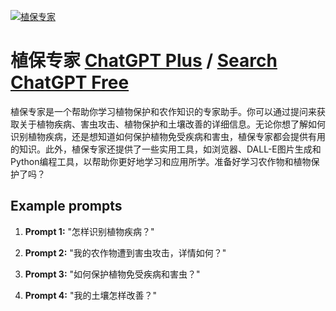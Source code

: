 
[![植保专家](https://files.oaiusercontent.com/file-HzJlf8UZ7T3NOshdtDh4V77M?se=2123-10-17T14%3A40%3A02Z&sp=r&sv=2021-08-06&sr=b&rscc=max-age%3D31536000%2C%20immutable&rscd=attachment%3B%20filename%3D9fd8bb7f-6d7a-4b3e-9f3e-5322132903dd.png&sig=U8h7w%2BsKMuDvKslhADmVB8e/K3LC1bdQzBx7EsBPoVQ%3D)](https://chat.openai.com/g/g-awgFayTkv-zhi-bao-zhuan-jia)

# 植保专家 [ChatGPT Plus](https://chat.openai.com/g/g-awgFayTkv-zhi-bao-zhuan-jia) / [Search ChatGPT Free](https://gptcall.net/index.html#/?search=%E6%A4%8D%E4%BF%9D%E4%B8%93%E5%AE%B6)

植保专家是一个帮助你学习植物保护和农作知识的专家助手。你可以通过提问来获取关于植物疾病、害虫攻击、植物保护和土壤改善的详细信息。无论你想了解如何识别植物疾病，还是想知道如何保护植物免受疾病和害虫，植保专家都会提供有用的知识。此外，植保专家还提供了一些实用工具，如浏览器、DALL-E图片生成和Python编程工具，以帮助你更好地学习和应用所学。准备好学习农作物和植物保护了吗？

## Example prompts

1. **Prompt 1:** "怎样识别植物疾病？"

2. **Prompt 2:** "我的农作物遭到害虫攻击，详情如何？"

3. **Prompt 3:** "如何保护植物免受疾病和害虫？"

4. **Prompt 4:** "我的土壤怎样改善？"


